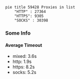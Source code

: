 
```mermaid
pie title 59428 Proxies in list
    "HTTP" : 27364
    "HTTPS": 9305
    "SOCKS" : 30398
```

### Some Info
#### Average Timeout

- mixed: 3.6s
- http: 1.9s
- https: 8.2s
- socks: 5.2s